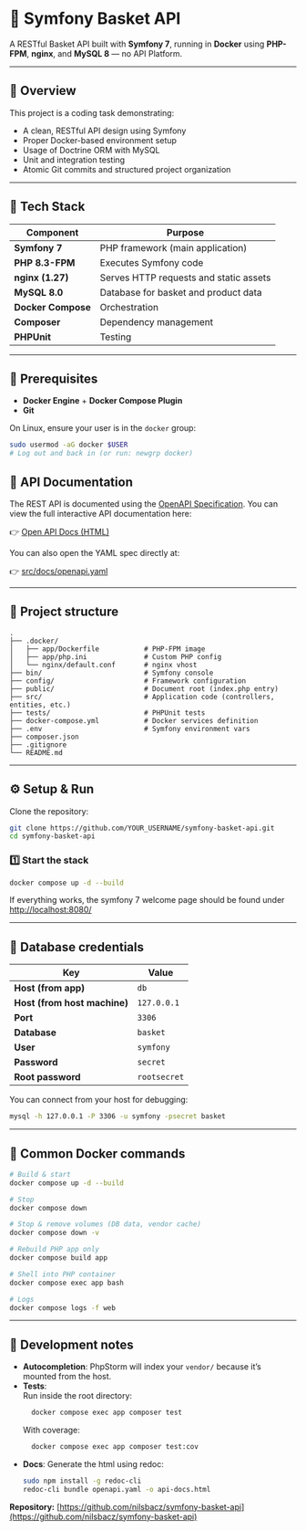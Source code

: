 # 🧺 Symfony Basket API

A RESTful Basket API built with **Symfony 7**, running in **Docker** using **PHP-FPM**, **nginx**, and **MySQL 8** — no API Platform.

---

## 🚀 Overview

This project is a coding task demonstrating:

- A clean, RESTful API design using Symfony
- Proper Docker-based environment setup
- Usage of Doctrine ORM with MySQL
- Unit and integration testing
- Atomic Git commits and structured project organization

---

## 🧩 Tech Stack

| Component | Purpose |
|------------|----------|
| **Symfony 7** | PHP framework (main application) |
| **PHP 8.3-FPM** | Executes Symfony code |
| **nginx (1.27)** | Serves HTTP requests and static assets |
| **MySQL 8.0** | Database for basket and product data |
| **Docker Compose** | Orchestration |
| **Composer** | Dependency management |
| **PHPUnit** | Testing |

---

## 🧰 Prerequisites

- **Docker Engine** + **Docker Compose Plugin**
- **Git**

On Linux, ensure your user is in the `docker` group:

```bash
sudo usermod -aG docker $USER
# Log out and back in (or run: newgrp docker)
```

## 📘 API Documentation
The REST API is documented using the [OpenAPI Specification](https://swagger.io/specification/).
You can view the full interactive API documentation here:

👉 [Open API Docs (HTML)](docs/api-docs.html)

You can also open the YAML spec directly at:

👉 [src/docs/openapi.yaml](docs/openapi.yaml)

---

## 🧱 Project structure

```
.
├── .docker/
│   ├── app/Dockerfile           # PHP-FPM image
│   ├── app/php.ini              # Custom PHP config
│   └── nginx/default.conf       # nginx vhost
├── bin/                         # Symfony console
├── config/                      # Framework configuration
├── public/                      # Document root (index.php entry)
├── src/                         # Application code (controllers, entities, etc.)
├── tests/                       # PHPUnit tests
├── docker-compose.yml           # Docker services definition
├── .env                         # Symfony environment vars
├── composer.json
├── .gitignore
└── README.md
```

---

## ⚙️ Setup & Run

Clone the repository:

```bash
git clone https://github.com/YOUR_USERNAME/symfony-basket-api.git
cd symfony-basket-api
```

### 1️⃣ Start the stack

```bash
docker compose up -d --build
```

If everything works, the symfony 7 welcome page should be found under [http://localhost:8080/](http://localhost:8080/)

---

## 🧩 Database credentials

| Key | Value |
|-----|--------|
| **Host (from app)** | `db` |
| **Host (from host machine)** | `127.0.0.1` |
| **Port** | `3306` |
| **Database** | `basket` |
| **User** | `symfony` |
| **Password** | `secret` |
| **Root password** | `rootsecret` |

You can connect from your host for debugging:

```bash
mysql -h 127.0.0.1 -P 3306 -u symfony -psecret basket
```

---

## 🧰 Common Docker commands

```bash
# Build & start
docker compose up -d --build

# Stop
docker compose down

# Stop & remove volumes (DB data, vendor cache)
docker compose down -v

# Rebuild PHP app only
docker compose build app

# Shell into PHP container
docker compose exec app bash

# Logs
docker compose logs -f web
```

---

## 🧠 Development notes

- **Autocompletion**: PhpStorm will index your `vendor/` because it’s mounted from the host.
- **Tests**:  
  Run inside the root directory:
  ```bash
    docker compose exec app composer test
  ```
  With coverage:
  ```bash
    docker compose exec app composer test:cov
  ```
- **Docs**: Generate the html using redoc:
  ```bash
  sudo npm install -g redoc-cli
  redoc-cli bundle openapi.yaml -o api-docs.html
  ```

**Repository:** [https://github.com/nilsbacz/symfony-basket-api](https://github.com/nilsbacz/symfony-basket-api)
